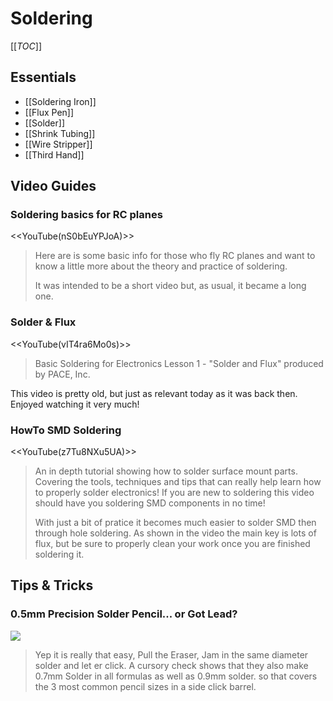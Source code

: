# Soldering

[[_TOC_]]

## Essentials

* [[Soldering Iron]]
* [[Flux Pen]]
* [[Solder]]
* [[Shrink Tubing]]
* [[Wire Stripper]]
* [[Third Hand]]

## Video Guides

### Soldering basics for RC planes

<<YouTube(nS0bEuYPJoA)>>

> Here are is some basic info for those who fly RC planes and want to know a little more about the theory and practice of soldering.
> 
> It was intended to be a short video but, as usual, it became a long one.

### Solder & Flux

<<YouTube(vIT4ra6Mo0s)>>

> Basic Soldering for Electronics Lesson 1 - "Solder and Flux" produced by PACE, Inc.

This video is pretty old, but just as relevant today as it was back then. Enjoyed watching it very much!

### HowTo SMD Soldering

<<YouTube(z7Tu8NXu5UA)>>

> An in depth tutorial showing how to solder surface mount parts. Covering the tools, techniques and tips that can really help learn how to properly solder electronics! If you are new to soldering this video should have you soldering SMD components in no time!
>
> With just a bit of pratice it becomes much easier to solder SMD then through hole soldering. As shown in the video the main key is lots of flux, but be sure to properly clean your work once you are finished soldering it.

## Tips & Tricks

### 0.5mm Precision Solder Pencil... or Got Lead?

[![](http://cdn.instructables.com/FHF/6FLY/I55MXBVV/FHF6FLYI55MXBVV.LARGE.jpg)](http://www.instructables.com/id/05mm-Precision-Solder-Dispenser-or-Solder-Doodling/)

> Yep it is really that easy, Pull the Eraser, Jam in the same diameter solder and let er click. A cursory check shows that they also make 0.7mm Solder in all formulas as well as 0.9mm solder. so that covers the 3 most common pencil sizes in a side click barrel. 

